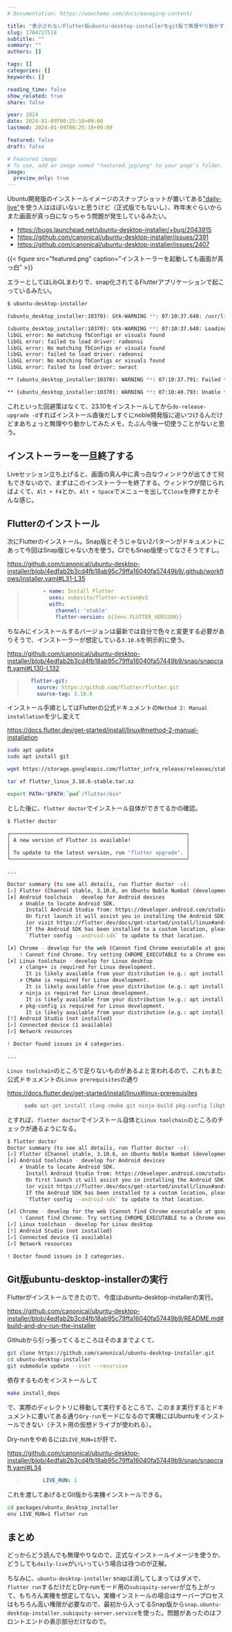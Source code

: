 ```yaml
---
# Documentation: https://wowchemy.com/docs/managing-content/

title: "表示されないFlutter版ubuntu-desktop-installerをgit版で無理やり動かす"
slug: 1704727518
subtitle: ""
summary: ""
authors: []

tags: []
categories: []
keywords: []

reading_time: false
show_related: true
share: false

year: 2024
date: 2024-01-09T00:25:18+09:00
lastmod: 2024-01-09T00:25:18+09:00

featured: false
draft: false

# Featured image
# To use, add an image named "featured.jpg/png" to your page's folder.
image:
  preview_only: true
---
```


Ubuntu開発版のインストールイメージのスナップショットが置いてある["daily-live"](https://cdimages.ubuntu.com/daily-live/)を使う人はほぼいないと思うけど（正式版でもないし）、昨年末ぐらいからまた画面が真っ白になっちゃう問題が発生しているみたい。

- https://bugs.launchpad.net/ubuntu-desktop-installer/+bug/2043915
- https://github.com/canonical/ubuntu-desktop-installer/issues/2391
- https://github.com/canonical/ubuntu-desktop-installer/issues/2407

{{< figure src="featured.png" caption="インストーラーを起動しても画面が真っ白" >}}

エラーとしてはLibGLまわりで、snap化されてるFlutterアプリケーションで起こっているみたい。

```bash
$ ubuntu-desktop-installer

(ubuntu_desktop_installer:10370): Gtk-WARNING **: 07:10:37.648: /usr/lib/x86_64-linux-gnu/gtk-3.0/3.0.0/immodules/im-ibus.so: undefined symbol: ibus_input_context_set_post_process_key_event

(ubuntu_desktop_installer:10370): Gtk-WARNING **: 07:10:37.648: Loading IM context type 'ibus' failed
libGL error: No matching fbConfigs or visuals found
libGL error: failed to load driver: radeonsi
libGL error: No matching fbConfigs or visuals found
libGL error: failed to load driver: radeonsi
libGL error: No matching fbConfigs or visuals found
libGL error: failed to load driver: swrast

** (ubuntu_desktop_installer:10370): WARNING **: 07:10:37.791: Failed to start Flutter renderer: Unable to create a GL context

** (ubuntu_desktop_installer:10370): WARNING **: 07:10:40.793: Unable to retrieve framework response: No engine to send to
```

これといった回避策はなくて、23.10をインストールしてから`do-release-upgrade -d`すればインストール直後だしすぐにnoble開発版に追いつけるんだけどまあちょっと無理やり動かしてみたメモ。たぶん今後一切使うことがないと思う。


## インストーラーを一旦終了する

Liveセッション立ち上げると、画面の真ん中に真っ白なウィンドウが出てきて何もできないので、まずはこのインストーラーを終了する。ウィンドウが閉じらればよくて、`Alt + F4`とか、`Alt + Space`でメニューを出して`Close`を押すとかそんな感じ。

## Flutterのインストール

次にFlutterのインストール。Snap版とそうじゃない2パターンがドキュメントにあって今回はSnap版じゃない方を使う。CIでもSnap版使ってなさそうですし。

https://github.com/canonical/ubuntu-desktop-installer/blob/4edfab2b3cd4fb18ab95c79ffa16040fa57449b9/.github/workflows/installer.yaml#L31-L35
> ```yaml
>       - name: Install Flutter
>         uses: subosito/flutter-action@v2
>         with:
>           channel: 'stable'
>           flutter-version: ${{env.FLUTTER_VERSION}}
> ```

ちなみにインストールするバージョンは最新では自分で色々と変更する必要がありそうで、インストーラーが想定している`3.10.6`を明示的に使う。

https://github.com/canonical/ubuntu-desktop-installer/blob/4edfab2b3cd4fb18ab95c79ffa16040fa57449b9/snap/snapcraft.yaml#L130-L132
> ```yaml
>   flutter-git:
>     source: https://github.com/flutter/flutter.git
>     source-tag: 3.10.6
> ```

インストール手順としてはFlutterの公式ドキュメントの`Method 2: Manual installation`を少し変えて

https://docs.flutter.dev/get-started/install/linux#method-2-manual-installation

```bash
sudo apt update
sudo apt install git

wget https://storage.googleapis.com/flutter_infra_release/releases/stable/linux/flutter_linux_3.10.6-stable.tar.xz

tar xf flutter_linux_3.10.6-stable.tar.xz

export PATH="$PATH:`pwd`/flutter/bin"
```

とした後に、`flutter doctor`でインストール自体ができてるかの確認。

```bash
$ flutter doctor

┌─────────────────────────────────────────────────────────┐
│ A new version of Flutter is available!                  │
│                                                         │
│ To update to the latest version, run "flutter upgrade". │
└─────────────────────────────────────────────────────────┘

...

Doctor summary (to see all details, run flutter doctor -v):
[✓] Flutter (Channel stable, 3.10.6, on Ubuntu Noble Numbat (development branch) 6.5.0-9-generic, locale C.UTF-8)
[✗] Android toolchain - develop for Android devices
    ✗ Unable to locate Android SDK.
      Install Android Studio from: https://developer.android.com/studio/index.html
      On first launch it will assist you in installing the Android SDK components.
      (or visit https://flutter.dev/docs/get-started/install/linux#android-setup for detailed instructions).
      If the Android SDK has been installed to a custom location, please use
      `flutter config --android-sdk` to update to that location.

[✗] Chrome - develop for the web (Cannot find Chrome executable at google-chrome)
    ! Cannot find Chrome. Try setting CHROME_EXECUTABLE to a Chrome executable.
[✗] Linux toolchain - develop for Linux desktop
    ✗ clang++ is required for Linux development.
      It is likely available from your distribution (e.g.: apt install clang), or can be downloaded from https://releases.llvm.org/
    ✗ CMake is required for Linux development.
      It is likely available from your distribution (e.g.: apt install cmake), or can be downloaded from https://cmake.org/download/
    ✗ ninja is required for Linux development.
      It is likely available from your distribution (e.g.: apt install ninja-build), or can be downloaded from https://github.com/ninja-build/ninja/releases
    ✗ pkg-config is required for Linux development.
      It is likely available from your distribution (e.g.: apt install pkg-config), or can be downloaded from https://www.freedesktop.org/wiki/Software/pkg-config/
[!] Android Studio (not installed)
[✓] Connected device (1 available)
[✓] Network resources

! Doctor found issues in 4 categories.

...
```

`Linux toolchain`のところで足りないものがあるよと言われるので、これもまた公式ドキュメントの`Linux prerequisites`の通り

https://docs.flutter.dev/get-started/install/linux#linux-prerequisites

> ```bash
> sudo apt-get install clang cmake git ninja-build pkg-config libgtk-3-dev liblzma-dev libstdc++-12-dev
> ```

とすれば、`flutter doctor`でインストール自体と`Linux toolchain`のところのチェックが通るようになる。

```bash
$ flutter doctor
Doctor summary (to see all details, run flutter doctor -v):
[✓] Flutter (Channel stable, 3.10.6, on Ubuntu Noble Numbat (development branch) 6.5.0-9-generic, locale C.UTF-8)
[✗] Android toolchain - develop for Android devices
    ✗ Unable to locate Android SDK.
      Install Android Studio from: https://developer.android.com/studio/index.html
      On first launch it will assist you in installing the Android SDK components.
      (or visit https://flutter.dev/docs/get-started/install/linux#android-setup for detailed instructions).
      If the Android SDK has been installed to a custom location, please use
      `flutter config --android-sdk` to update to that location.

[✗] Chrome - develop for the web (Cannot find Chrome executable at google-chrome)
    ! Cannot find Chrome. Try setting CHROME_EXECUTABLE to a Chrome executable.
[✓] Linux toolchain - develop for Linux desktop
[!] Android Studio (not installed)
[✓] Connected device (1 available)
[✓] Network resources

! Doctor found issues in 3 categories.
```

## Git版ubuntu-desktop-installerの実行

Flutterがインストールできたので、今度はubuntu-desktop-installerの実行。

https://github.com/canonical/ubuntu-desktop-installer/blob/4edfab2b3cd4fb18ab95c79ffa16040fa57449b9/README.md#build-and-dry-run-the-installer

Githubから引っ張ってくるところはそのままでよくて、

```bash
git clone https://github.com/canonical/ubuntu-desktop-installer.git
cd ubuntu-desktop-installer
git submodule update --init --recursive
```

依存するものをインストールして

```bash
make install_deps
```

で、実際のディレクトリに移動して実行するところで、このまま実行するとドキュメントに書いてある通り`Dry-run`モードになるので実機にはUbuntuをインストールできない（テスト用の仮想ドライブが使われる）。

Dry-runをやめるには`LIVE_RUN=1`が肝で、

https://github.com/canonical/ubuntu-desktop-installer/blob/4edfab2b3cd4fb18ab95c79ffa16040fa57449b9/snap/snapcraft.yaml#L34
> ```yaml
>       LIVE_RUN: 1
> ```

これを渡してあげるとGit版から実機インストールできる。

```bash
cd packages/ubuntu_desktop_installer
env LIVE_RUN=1 flutter run
```

## まとめ

どっからどう読んでも無理やりなので、正式なインストールイメージを使うか、どうしても`daily-live`がいいっていう場合は待つのが正解。

ちなみに、`ubuntu-desktop-installer` snapは消してしまってはダメで、`flutter run`するだけだとDry-runモード用の`subiquity-server`が立ち上がって、もちろん実機を想定してない。実機インストールの場合はサーバープロセスはもちろん高い権限が必要なので、最初から入ってるSnap版から`snap.ubuntu-desktop-installer.subiquity-server.service`を使った。問題があったのはフロントエンドの表示部分だけなので。
